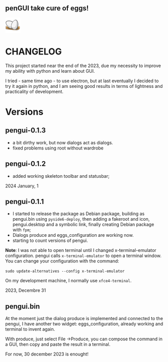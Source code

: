 ## **penGUI take cure of eggs!**
![icon](https://github.com/pieroproietti/pengui/blob/main/assets/pengui.png?raw=true)

# CHANGELOG
This project started near the end of the 2023, due my necessity to improve my ability with python and learn about GUI.

I tried - same time ago - to use electron, but at last eventually I decided to try it again in python, and I am seeing good results in terms of lightness and practicality of development.

# Versions

## pengui-0.1.3
* a bit dirthy work, but now dialogs act as dialogs.
* fixed problems using root without wardrobe

## pengui-0.1.2
* added working skeleton toolbar and statusbar;

2024 January, 1

## pengui-0.1.1
* I started to release the package as Debian package, building as pengui.bin using `pyside6-deploy`, then adding a fakeroot and icon, pengui.desktop and a symbolic link, finally creating Debian package with `fpm`;
* Dialogs produce and eggs_configuration are working now.
* starting to count versions of pengui.

**Note**: I was not able to open terminal until I changed  x-terminal-emulator configuration. pengui calls `x-terminal-emulator` to open a terminal window. You can change your configuration with the command:

`sudo update-alternatives --config x-terminal-emulator`

On my development machine, I normally use `xfce4-terminal`.


2023, Decembre 31

## pengui.bin
At the moment just the dialog produce is implemented and connected to the pengui, I have another two widget: eggs_configuration, already working and terminal to invent again.

With produce, just select File ->Produce, you can compose the command in a GUI, then copy and paste the result in a terminal.

For now, 30 december 2023 is enought!

